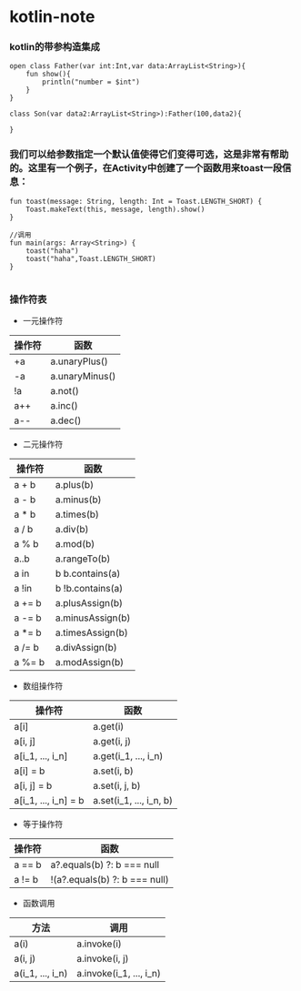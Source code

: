 # kotlin-note
### kotlin的带参构造集成
```
open class Father(var int:Int,var data:ArrayList<String>){
    fun show(){
        println("number = $int")
    }
}

class Son(var data2:ArrayList<String>):Father(100,data2){

}
```

### 我们可以给参数指定一个默认值使得它们变得可选，这是非常有帮助的。这里有一个例子，在Activity中创建了一个函数用来toast一段信息：
```
fun toast(message: String, length: Int = Toast.LENGTH_SHORT) {
    Toast.makeText(this, message, length).show()
}

//调用
fun main(args: Array<String>) {
    toast("haha")
    toast("haha",Toast.LENGTH_SHORT)
}
  
```
### 操作符表
* 一元操作符

操作符 | 函数
---- | ---
+a | a.unaryPlus()
-a | a.unaryMinus()
!a | a.not()
a++ | a.inc()
a-- | a.dec()
* 二元操作符

操作符 | 函数
---- | ---
a + b | a.plus(b)
a - b | a.minus(b)
a * b | a.times(b)
a / b | a.div(b)
a % b | a.mod(b)
a..b | a.rangeTo(b)
a in | b b.contains(a)
a !in | b !b.contains(a)
a += b | a.plusAssign(b)
a -= b | a.minusAssign(b)
a *= b  | a.timesAssign(b)
a /= b | a.divAssign(b)
a %= b | a.modAssign(b)

* 数组操作符

操作符 | 函数
---- | ---
a[i] | a.get(i)
a[i, j] | a.get(i, j)
a[i_1, ..., i_n] | a.get(i_1, ..., i_n)
a[i] = b | a.set(i, b)
a[i, j] = b | a.set(i, j, b)
a[i_1, ..., i_n] = b | a.set(i_1, ..., i_n, b)

* 等于操作符

操作符 | 函数
---- | ---
a == b | a?.equals(b) ?: b === null
a != b | !(a?.equals(b) ?: b === null)

* 函数调用

方法 | 调用
---- | ---
a(i) | a.invoke(i)
a(i, j) | a.invoke(i, j)
a(i_1, ..., i_n) | a.invoke(i_1, ..., i_n)

